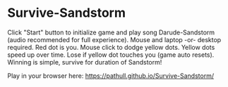 # Survive-Sandstorm

Click "Start" button to initialize game and play song Darude-Sandstorm (audio recommended for full experience). Mouse and laptop -or- desktop required. Red dot is you. Mouse click to dodge yellow dots. Yellow dots speed up over time. Lose if yellow dot touches you (game auto resets). Winning is simple, survive for duration of Sandstorm! 

Play in your browser here: https://pathull.github.io/Survive-Sandstorm/
